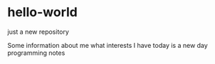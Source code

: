 # hello-world
just a new repository

Some information about me
what interests I have
today is a new day
programming notes
